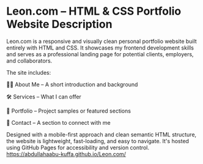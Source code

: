 # Leon.com – HTML & CSS Portfolio Website Description

Leon.com is a responsive and visually clean personal portfolio website built entirely with HTML and CSS. It showcases my frontend development skills and serves as a professional landing page for potential clients, employers, and collaborators.

The site includes:

🧑‍💻 About Me – A short introduction and background

🛠️ Services – What I can offer

💼 Portfolio – Project samples or featured sections

📩 Contact – A section to connect with me

Designed with a mobile-first approach and clean semantic HTML structure, the website is lightweight, fast-loading, and easy to navigate. It's hosted using GitHub Pages for accessibility and version control.
https://abdullahaabu-kuffa.github.io/Leon.com/
